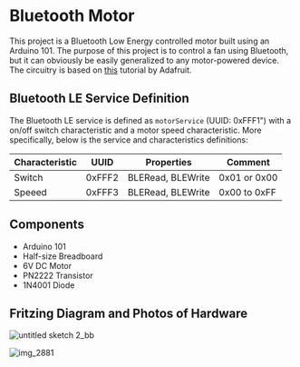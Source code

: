 # Bluetooth Motor

This project is a Bluetooth Low Energy controlled motor built using an Arduino 101. The purpose of this project is to control a fan using Bluetooth, but it can obviously be easily generalized to any motor-powered device. The circuitry is based on [this](https://learn.adafruit.com/adafruit-arduino-lesson-13-dc-motors?view=all) tutorial by Adafruit.


## Bluetooth LE Service Definition

The Bluetooth LE service is defined as `motorService` (UUID: 0xFFF1") with a on/off switch characteristic and a motor speed characteristic. More specifically, below is the service and characteristics definitions:

| Characteristic | UUID    | Properties        | Comment      |
| -------------- | ------- | ----------------- | ------------ |
| Switch         | 0xFFF2  | BLERead, BLEWrite | 0x01 or 0x00 |
| Speeed         | 0xFFF3  | BLERead, BLEWrite | 0x00 to 0xFF |

## Components
- Arduino 101
- Half-size Breadboard
- 6V DC Motor
- PN2222 Transistor
- 1N4001 Diode

## Fritzing Diagram and Photos of Hardware

![untitled sketch 2_bb](https://cloud.githubusercontent.com/assets/9016615/22814413/5a8dcda6-ef21-11e6-881d-e2da64a873b3.png)

![img_2881](https://cloud.githubusercontent.com/assets/9016615/22814537/6ab50bb2-ef22-11e6-9fb6-5d339dc0393e.JPG)
